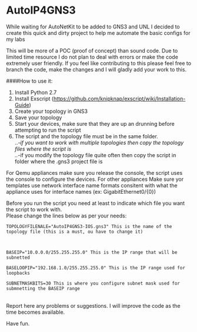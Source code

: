# AutoIP4GNS3
While waiting for AutoNetKit to be added to GNS3 and UNL I decided to create this quick and dirty project to help me automate the basic configs for my labs

This will be more of a POC (proof of concept) than sound code. Due to limited time resource I do not plan to deal with errors or make the code extremely user friendly. If you feel like contributing to this please feel free to branch the code, make the changes and I will gladly add your work to this. 

####How to use it:  

1. Install Python 2.7  
2. Install Exscript (https://github.com/knipknap/exscript/wiki/Installation-Guide)  
3. Create your topology in GNS3  
4. Save your topology  
5. Start your devices, make sure that they are up an drunning before attempting to run the script  
6. The script and the topology file must be in the same folder.   
  ..*-if you want to work with multiple topologies then copy the topology files where the script is  
  ..*-if you modify the topology file quite often then copy the script in folder where the .gns3 project file is  

For Qemu appliances make sure you release the console, the script uses the console to configure the devices. For other appliances 
Make sure yor templates use network interface name formats consitent with what the appliance uses for interface names (ex: GigabitEthernet0/{0})  
  
Before you run the script you need at least to indicate which file you want the script to work with.  
Please change the lines below as per your needs:  

<code>TOPOLOGYFILENALE="AutoIP4GNS3-IOS.gns3"           This is the name of the topology file  (this is a must, ou have to change it)  
  
BASEIP="10.0.0.0/255.255.255.0"                   This is the IP range that will be subnetted   
BASELOOPIP="192.168.1.0/255.255.255.0"            This is the IP range used for loopbacks  
SUBNETMASKBITS=30                                 This is where you configure subnet mask used for submnetting the BASEIP range  
</code>  
Report here any problems or suggestions. I will improve the code as the time becomes available.    
  
Have fun.   





